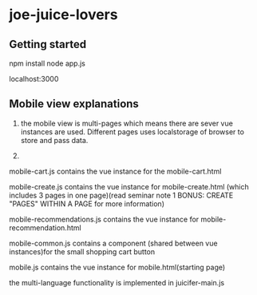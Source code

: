 # joe-juice-lovers


## Getting started

npm install
node app.js

localhost:3000



## Mobile view explanations

1. the mobile view is multi-pages which means there are sever vue instances are used. Different pages uses localstorage of browser to store and pass data.

2. 
mobile-cart.js contains the vue instance for the mobile-cart.html

mobile-create.js contains the vue instance for mobile-create.html (which includes 3 pages in one page)(read seminar note 1 BONUS: CREATE "PAGES" WITHIN A PAGE for more information)

mobile-recommendations.js contains the vue instance for mobile-recommendation.html

mobile-common.js contains a component (shared between vue instances)for the small shopping cart button


mobile.js contains the vue instance for mobile.html(starting page)

the multi-language functionality is implemented in juicifer-main.js



